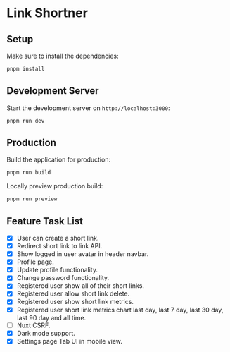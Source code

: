 # Link Shortner

## Setup

Make sure to install the dependencies:

```bash
pnpm install
```

## Development Server

Start the development server on `http://localhost:3000`:

```bash
pnpm run dev
```

## Production

Build the application for production:

```bash
pnpm run build
```

Locally preview production build:

```bash
pnpm run preview
```

## Feature Task List

- [x] User can create a short link.
- [x] Redirect short link to link API.
- [x] Show logged in user avatar in header navbar.
- [x] Profile page.
- [x] Update profile functionality.
- [x] Change password functionality.
- [x] Registered user show all of their short links.
- [x] Registered user allow short link delete.
- [x] Registered user show short link metrics.
- [x] Registered user short link metrics chart last day, last 7 day, last 30 day, last 90 day and all time.
- [ ] Nuxt CSRF.
- [x] Dark mode support.
- [x] Settings page Tab UI in mobile view.
